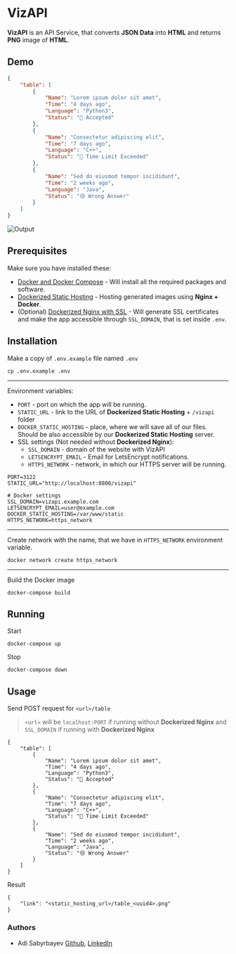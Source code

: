 # VizAPI

**VizAPI** is an API Service, that converts **JSON Data** into **HTML** and returns **PNG** image of **HTML**.

## Demo

```JSON
{
    "table": [
        {
            "Name": "Lorem ipsum dolor sit amet",
            "Time": "4 days ago",
            "Language": "Python3",
            "Status": "💚 Accepted"
        },
        {
            "Name": "Consectetur adipiscing elit",
            "Time": "7 days ago",
            "Language": "C++",
            "Status": "🤬 Time Limit Exceeded"
        },
        {
            "Name": "Sed do eiusmod tempor incididunt",
            "Time": "2 weeks ago",
            "Language": "Java",
            "Status": "😢 Wrong Answer"
        }
    ]
}
```

![Output](https://i.imgur.com/G0nzeuw.png)

## Prerequisites

Make sure you have installed these:
- [Docker and Docker Compose](https://phoenixnap.com/kb/install-docker-compose-on-ubuntu-20-04) - Will install all the required packages and software.
- [Dockerized Static Hosting](https://github.com/madrigals1/nginx_static) - Hosting generated images using **Nginx + Docker**.
- (Optional) [Dockerized Nginx with SSL](https://github.com/madrigals1/nginx) - Will generate SSL certificates and make the app accessible through `SSL_DOMAIN`, that is set inside `.env`.

## Installation

Make a copy of `.env.example` file named `.env`

```shell script
cp .env.example .env
```

---

Environment variables:
- `PORT` - port on which the app will be running.
- `STATIC_URL` - link to the URL of **Dockerized Static Hosting** + `/vizapi` folder
- `DOCKER_STATIC_HOSTING` - place, where we will save all of our files. Should be also accessible by our **Dockerized Static Hosting** server.
- SSL settings (Not needed without **Dockerized Nginx**):
    - `SSL_DOMAIN` - domain of the website with VizAPI
    - `LETSENCRYPT_EMAIL` - Email for LetsEncrypt notifications.
    - `HTTPS_NETWORK` - network, in which our HTTPS server will be running. 

```dotenv
PORT=3122
STATIC_URL="http://localhost:8800/vizapi"

# Docker settings
SSL_DOMAIN=vizapi.example.com
LETSENCRYPT_EMAIL=user@example.com
DOCKER_STATIC_HOSTING=/var/www/static
HTTPS_NETWORK=https_network
```

---

Create network with the name, that we have in `HTTPS_NETWORK` environment variable.

```shell script
docker network create https_network
```

---

Build the Docker image

```shell script
docker-compose build
```

## Running

Start
```
docker-compose up
```

Stop
```
docker-compose down
```

## Usage

Send POST request for `<url>/table`

> `<url>` will be `localhost:PORT` if running without **Dockerized Nginx** and `SSL_DOMAIN` if running with **Dockerized Nginx** 

```
{
    "table": [
        {
            "Name": "Lorem ipsum dolor sit amet",
            "Time": "4 days ago",
            "Language": "Python3",
            "Status": "💚 Accepted"
        },
        {
            "Name": "Consectetur adipiscing elit",
            "Time": "7 days ago",
            "Language": "C++",
            "Status": "🤬 Time Limit Exceeded"
        },
        {
            "Name": "Sed do eiusmod tempor incididunt",
            "Time": "2 weeks ago",
            "Language": "Java",
            "Status": "😢 Wrong Answer"
        }
    ]
}
```

Result
```
{
    "link": "<static_hosting_url>/table_<uuid4>.png"
}
```

### Authors
- Adi Sabyrbayev [Github](https://github.com/madrigals1), [LinkedIn](https://www.linkedin.com/in/madrigals1/)
